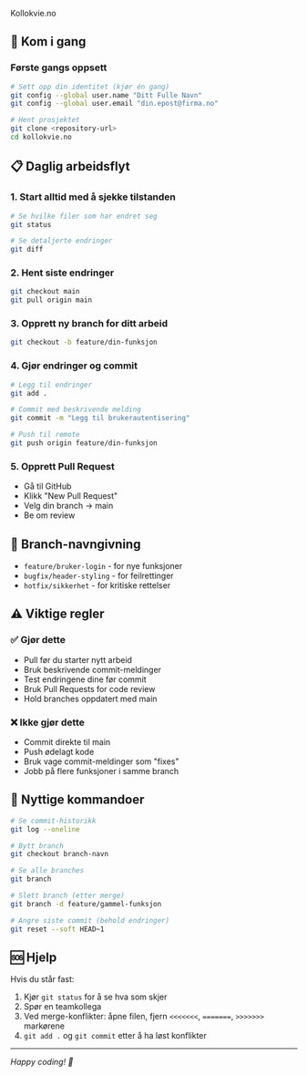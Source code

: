Kollokvie.no


## 🚀 Kom i gang

### Første gangs oppsett
```bash
# Sett opp din identitet (kjør én gang)
git config --global user.name "Ditt Fulle Navn"
git config --global user.email "din.epost@firma.no"

# Hent prosjektet
git clone <repository-url>
cd kollokvie.no
```

## 📋 Daglig arbeidsflyt

### 1. Start alltid med å sjekke tilstanden
```bash
# Se hvilke filer som har endret seg
git status

# Se detaljerte endringer
git diff
```

### 2. Hent siste endringer
```bash
git checkout main
git pull origin main
```

### 3. Opprett ny branch for ditt arbeid
```bash
git checkout -b feature/din-funksjon
```

### 4. Gjør endringer og commit
```bash
# Legg til endringer
git add .

# Commit med beskrivende melding
git commit -m "Legg til brukerautentisering"

# Push til remote
git push origin feature/din-funksjon
```

### 5. Opprett Pull Request
- Gå til GitHub
- Klikk "New Pull Request"
- Velg din branch → main
- Be om review

## 🌿 Branch-navngivning

- `feature/bruker-login` - for nye funksjoner
- `bugfix/header-styling` - for feilrettinger  
- `hotfix/sikkerhet` - for kritiske rettelser

## ⚠️ Viktige regler

### ✅ Gjør dette
- Pull før du starter nytt arbeid
- Bruk beskrivende commit-meldinger
- Test endringene dine før commit
- Bruk Pull Requests for code review
- Hold branches oppdatert med main

### ❌ Ikke gjør dette
- Commit direkte til main
- Push ødelagt kode
- Bruk vage commit-meldinger som "fixes"
- Jobb på flere funksjoner i samme branch

## 🔧 Nyttige kommandoer

```bash
# Se commit-historikk
git log --oneline

# Bytt branch
git checkout branch-navn

# Se alle branches
git branch

# Slett branch (etter merge)
git branch -d feature/gammel-funksjon

# Angre siste commit (behold endringer)
git reset --soft HEAD~1
```

## 🆘 Hjelp

Hvis du står fast:
1. Kjør `git status` for å se hva som skjer
2. Spør en teamkollega
3. Ved merge-konflikter: åpne filen, fjern `<<<<<<<`, `=======`, `>>>>>>>` markørene
4. `git add .` og `git commit` etter å ha løst konflikter

---

*Happy coding! 🚀*
